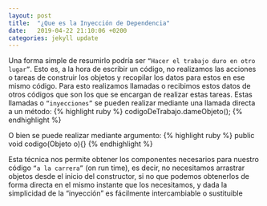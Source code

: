 ```yaml
---
layout: post
title:  "¿Que es la Inyección de Dependencia"
date:   2019-04-22 21:10:06 +0200
categories: jekyll update
---
```

Una forma simple de resumirlo podría ser `“Hacer el trabajo duro en otro lugar”`.
Esto es, a la hora de escribir un código, no realizamos las acciones o tareas de construir los objetos y recopilar los datos para estos en ese mismo código. Para esto realizamos llamadas o recibimos estos datos de otros códigos que son los que se encargan de realizar estas tareas.
Estas llamadas o `“inyecciones”` se pueden realizar mediante una llamada directa a un método:
{% highlight ruby %}
codigoDeTrabajo.dameObjeto();
{% endhighlight %}

O bien se puede realizar mediante argumento:
{% highlight ruby %}
public void codigo(Objeto o){}
{% endhighlight %}

Esta técnica nos permite obtener los componentes necesarios para nuestro código `“a la carrera”` (on run time), es decir, no necesitamos arrastrar objetos desde el inicio del constructor, si no que podemos obtenerlos de forma directa en el mismo instante que los necesitamos, y dada la simplicidad de la “inyección” es fácilmente intercambiable o sustituible

